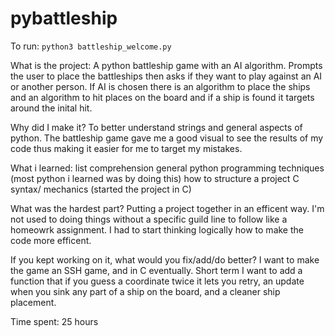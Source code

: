 # pybattleship

To run: 
`python3 battleship_welcome.py`

What is the project:
A python battleship game with an AI algorithm. Prompts the user to place the battleships then asks if they want to play against an AI or another person. If AI is chosen there is an algorithm to place the ships and an algorithm to hit places on the board and if a ship is found it targets around the inital hit.

Why did I make it?
To better understand strings and general aspects of python. The battleship game gave me a good visual to see the results of my code thus making it easier for me to target my mistakes.

What i learned: 
list comprehension
general python programming techniques
(most python i learned was by doing this)
how to structure a project
C syntax/ mechanics (started the project in C)

What was the hardest part? 
Putting a project together in an efficent way. I'm not used to doing things without a specific guild line to follow like a homeowrk assignment. I had to start thinking logically how to make the code more efficent.

If you kept working on it, what would you fix/add/do better?
I want to make the game an SSH game, and in C eventually. Short term I want to add a function that if you guess a coordinate twice it lets you retry, an update when you sink any part of a ship on the board, and a cleaner ship placement. 

Time spent:
25 hours

